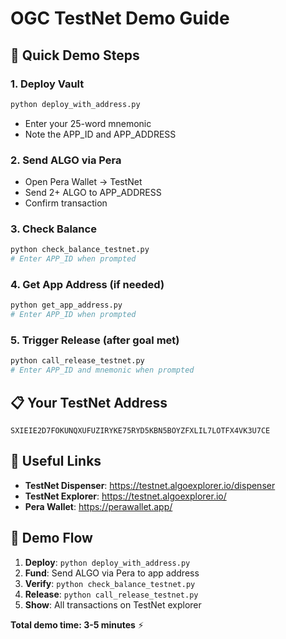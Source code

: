# OGC TestNet Demo Guide

## 🚀 Quick Demo Steps

### 1. Deploy Vault
```bash
python deploy_with_address.py
```
- Enter your 25-word mnemonic
- Note the APP_ID and APP_ADDRESS

### 2. Send ALGO via Pera
- Open Pera Wallet → TestNet
- Send 2+ ALGO to APP_ADDRESS
- Confirm transaction

### 3. Check Balance
```bash
python check_balance_testnet.py
# Enter APP_ID when prompted
```

### 4. Get App Address (if needed)
```bash
python get_app_address.py
# Enter APP_ID when prompted
```

### 5. Trigger Release (after goal met)
```bash
python call_release_testnet.py
# Enter APP_ID and mnemonic when prompted
```

## 📋 Your TestNet Address
```
SXIEIE2D7FOKUNQXUFUZIRYKE75RYD5KBN5BOYZFXLIL7LOTFX4VK3U7CE
```

## 🔗 Useful Links
- **TestNet Dispenser**: https://testnet.algoexplorer.io/dispenser
- **TestNet Explorer**: https://testnet.algoexplorer.io/
- **Pera Wallet**: https://perawallet.app/

## 🎯 Demo Flow
1. **Deploy**: `python deploy_with_address.py`
2. **Fund**: Send ALGO via Pera to app address
3. **Verify**: `python check_balance_testnet.py`
4. **Release**: `python call_release_testnet.py`
5. **Show**: All transactions on TestNet explorer

**Total demo time: 3-5 minutes** ⚡